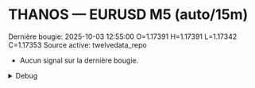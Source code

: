 # THANOS — EURUSD M5 (auto/15m)
Dernière bougie: 2025-10-03 12:55:00  O=1.17391  H=1.17391  L=1.17342  C=1.17353
Source active: twelvedata_repo

- Aucun signal sur la dernière bougie.

<details><summary>Debug</summary>

- TD_API_KEY manquant.

</details>